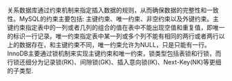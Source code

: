 关系数据库通过约束机制来指定插入数据的规则，从而确保数据的完整性和一致性。MySQL的约束主要包括: 主键约束、唯一约束、非空约束以及外键约束。主键约束指定表中的一列或者几列的组合的值在表中不能出现空值和重复值，即唯一的标识一行记录。唯一约束指定表中某一列或多个列不能有相同的两行或者两行以上的数据存在，和主键约束不同，唯一约束允许为NULL，只是只能有一行。 InnoDB主要通过锁机制来实现主键约束和唯一约束，锁类型包括表锁和行锁，而行锁还细分为记录锁(RK)、间隙锁(GK)、插入意向锁(IK)、Next-Key(NK)等更细的子类型.
